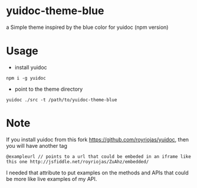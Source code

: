 yuidoc-theme-blue
=================

a Simple theme inspired by the blue color for yuidoc (npm version)

Usage
=====

- install yuidoc

`````
npm i -g yuidoc
`````

- point to the theme directory

`````
yuidoc ./src -t /path/to/yuidoc-theme-blue
`````

Note
====

If you install yuidoc from this fork https://github.com/royriojas/yuidoc, then you will have another tag
`````
@exampleurl // points to a url that could be embeded in an iframe like this one http://jsfiddle.net/royriojas/ZuAhz/embedded/
`````

I needed that attribute to put examples on the methods and APIs that could be more like live examples of my API.
